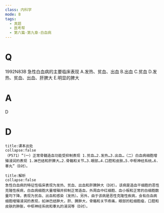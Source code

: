 ```yaml
---
class: 内科学
mode: B
tags:
  - 真题
  - 医考帮
  - 第六篇-第九章-白血病
---
```


# Q
1992N83B 急性白血病的主要临床表现
A.发热、贫血、出血
B.出血
C.贫血
D.发热、贫血、出血、肝脾大
E.明显的脾大

# A
D
# D
```ad-note
title:课本出处
collapse:false
（P571）“（一）正常骨髓造血功能受抑制表现 1.贫血…2.发热…3.出血…（二）白血病细胞增殖浸润的表现 1.淋巴结和肝脾大…2.骨骼和关节…3.眼部…4.口腔和皮肤…5.中枢神经系统…6.睾丸”（D对）。
```

```ad-summary
title:解析
collapse:false
急性白血病的特征性临床表现为发热、贫血、出血和肝脾肿大（D对）。该病是造血干细胞的恶性克隆性疾病，白血病细胞大量增殖并抑制正常造血，外周血中红细胞、血小板和正常的白细胞数量均下降，表现为贫血、出血和感染（发热）。另外，由于该病是恶性克隆性疾病，会有白血病细胞增殖浸润的表现，如淋巴结肿大，肝、脾肿大，骨骼和关节疼痛，眼部的粒细胞瘤，口腔和皮肤的肿胀，中枢神经系统和睾丸的浸润等（D对）。
```

